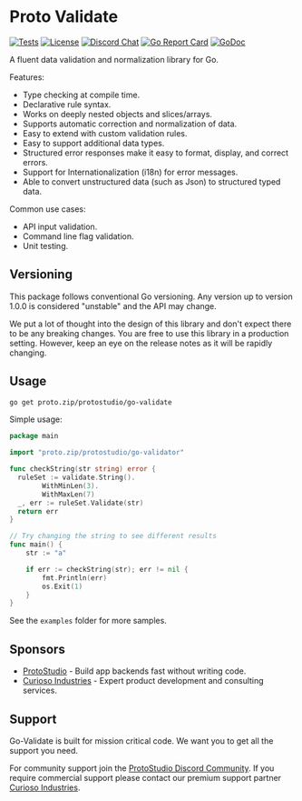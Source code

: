 # Proto Validate

[![Tests](https://github.com/proto-studio/protovalidate/actions/workflows/tests.yml/badge.svg)](https://github.com/proto-studio/protovalidate/actions/workflows/tests.yml)
[![License](https://img.shields.io/badge/License-MIT-blue.svg)](https://github.com/leaanthony/clir/blob/master/LICENSE)
[![Discord Chat](https://img.shields.io/badge/Discord-chat-blue?logo=Discord&logoColor=white)](https://proto.studio/social/discord)
[![Go Report Card](https://goreportcard.com/badge/proto.zip/studio/validate)](https://goreportcard.com/report/proto.zip/studio/validate)
[![GoDoc](https://godoc.org/github.com/golang/gddo?status.svg)](https://pkg.go.dev/proto.zip/studio/validate)

A fluent data validation and normalization library for Go.

Features:

- Type checking at compile time.
- Declarative rule syntax.
- Works on deeply nested objects and slices/arrays.
- Supports automatic correction and normalization of data.
- Easy to extend with custom validation rules.
- Easy to support additional data types.
- Structured error responses make it easy to format, display, and correct errors.
- Support for Internationalization (i18n) for error messages.
- Able to convert unstructured data (such as Json) to structured typed data.

Common use cases:

- API input validation.
- Command line flag validation.
- Unit testing.

## Versioning

This package follows conventional Go versioning. Any version up to version 1.0.0 is considered "unstable" and the API may change.

We put a lot of thought into the design of this library and don't expect there to be any breaking changes. You are free to use this library in a production setting. However, keep an eye on the release notes as it will be rapidly changing.

## Usage

```bash
go get proto.zip/protostudio/go-validate
```

Simple usage:

```go
package main

import "proto.zip/protostudio/go-validator"

func checkString(str string) error {
  ruleSet := validate.String().
		WithMinLen(3).
		WithMaxLen(7)
  _, err := ruleSet.Validate(str)
  return err
}

// Try changing the string to see different results
func main() {
	str := "a"

	if err := checkString(str); err != nil {
		fmt.Println(err)
		os.Exit(1)
	}
}
```

See the `examples` folder for more samples.

## Sponsors

- [ProtoStudio](https://proto.studio) - Build app backends fast without writing code.
- [Curioso Industries](https://curiosoindustries.com) - Expert product development and consulting services.

## Support

Go-Validate is built for mission critical code. We want you to get all the support you need.

For community support join the [ProtoStudio Discord Community](https://discord.gg/vdmHhx47). If you require commercial support please contact our premium support partner [Curioso Industries](https://curiosoindustries.com).
